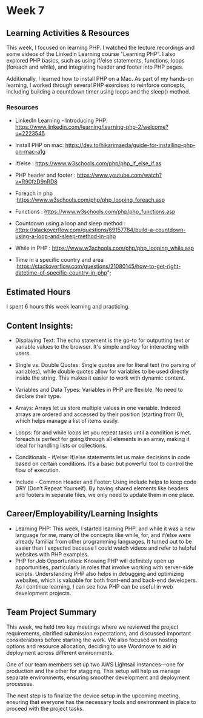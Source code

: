 # Week 7
## Learning Activities & Resources
This week, I focused on learning PHP. I watched the lecture recordings and some videos of the LinkedIn Learning course "Learning PHP". I also explored PHP basics, such as using if/else statements, functions, loops (foreach and while), and integrating header and footer into PHP pages.

Additionally, I learned how to install PHP on a Mac. As part of my hands-on learning, I worked through several PHP exercises to reinforce concepts, including building a countdown timer using loops and the sleep() method.

### Resources
- LinkedIn Learning - Introducing PHP: https://www.linkedin.com/learning/learning-php-2/welcome?u=2223545

- Install PHP on mac: https://dev.to/hikarimaeda/guide-for-installing-php-on-mac-a1g

- If/else : https://www.w3schools.com/php/php_if_else_if.as
- PHP header and footer : https://www.youtube.com/watch?v=R90fzD9nRD8
- Foreach in php :https://www.w3schools.com/php/php_looping_foreach.asp
- Functions : https://www.w3schools.com/php/php_functions.asp
- Countdown using a loop and sleep method : https://stackoverflow.com/questions/69157784/build-a-countdown-using-a-loop-and-sleep-method-in-php
- While in PHP : https://www.w3schools.com/php/php_looping_while.asp
- Time in a specific country and area :https://stackoverflow.com/questions/21080145/how-to-get-right-datetime-of-specific-country-in-php";


## Estimated Hours
I spent 6 hours this week learning and practicing.

## Content Insights:

* Displaying Text: The echo statement is the go-to for outputting text or variable values to the browser. It's simple and key for interacting with users.

* Single vs. Double Quotes: Single quotes are for literal text (no parsing of variables), while double quotes allow for variables to be used directly inside the string. This makes it easier to work with dynamic content.

* Variables and Data Types: Variables in PHP are flexible. No need to declare their type.

* Arrays: Arrays let us store multiple values in one variable. Indexed arrays are ordered and accessed by their position (starting from 0), which helps manage a list of items easily.

* Loops: for and while loops let you repeat tasks until a condition is met. foreach is perfect for going through all elements in an array, making it ideal for handling lists or collections.

* Conditionals - if/else: If/else statements let us make decisions in code based on certain conditions. It’s a basic but powerful tool to control the flow of execution.

* Include - Common Header and Footer: Using include helps to keep  code DRY (Don’t Repeat Yourself). By having shared elements like headers and footers in separate files, we only need to update them in one place.

## Career/Employability/Learning Insights
* Learning PHP: This week, I started learning PHP, and while it was a new language for me, many of the concepts like while, for, and if/else were already familiar from other programming languages. It turned out to be easier than I expected because I could watch videos and refer to helpful websites with PHP examples.
* PHP for Job Opportunities: Knowing PHP will definitely open up opportunities, particularly in roles that involve working with server-side scripts. Understanding PHP also helps in debugging and optimizing websites, which is valuable for both front-end and back-end developers. As I continue learning, I can see how PHP can be useful in web development projects.

## Team Project Summary
This week, we held two key meetings where we reviewed the project requirements, clarified submission expectations, and discussed important considerations before starting the work. We also focused on hosting options and resource allocation, deciding to use Wordmove to aid in deployment across different environments.

One of our team members set up two AWS Lightsail instances—one for production and the other for stagging. This setup will help us manage separate environments, ensuring smoother development and deployment processes.

The next step is to finalize the device setup in the upcoming meeting, ensuring that everyone has the necessary tools and environment in place to proceed with the project tasks.
